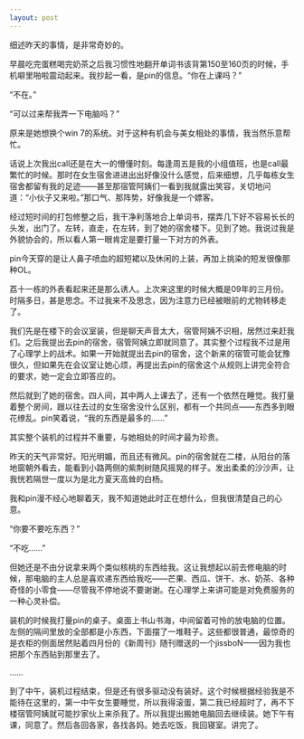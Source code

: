 ```yaml
---
layout: post
---
```

细述昨天的事情，是非常奇妙的。

早晨吃完蛋糕喝完奶茶之后我习惯性地翻开单词书该背第150至160页的时候，手机噼里啪啦震动起来。我抄起一看，是pin的信息。“你在上课吗？”

“不在。”

“可以过来帮我弄一下电脑吗？”

原来是她想换个win 7的系统。对于这种有机会与美女相处的事情，我当然乐意帮忙。

话说上次我出call还是在大一的懵懂时刻。每逢周五是我的小组值班，也是call最繁忙的时候。那时在女生宿舍进进出出好像没什么感觉，后来细想，几乎每栋女生宿舍都留有我的足迹——甚至那宿管阿姨们一看到我就露出笑容，关切地问道：“小伙子又来啦。”那口气、那阵势，好像我是一个嫖客。

经过短时间的打包修整之后，我干净利落地合上单词书，摆弄几下好不容易长长的头发，出门了。左转，直走，在左转，到了她的宿舍楼下。见到了她。我说过我是外貌协会的，所以看人第一眼肯定是要打量一下对方的外表。

pin今天穿的是让人鼻子喷血的超短裙以及休闲的上装，再加上挑染的短发很像那种OL。

荔十一栋的外表看起来还是那么诱人。上次来这里的时候大概是09年的三月份。时隔多日，甚是思念。不过我来不及思念，因为注意力已经被眼前的尤物转移走了。

我们先是在楼下的会议室装，但是聊天声音太大，宿管阿姨不识相，居然过来赶我们。之后我提出去pin的宿舍，宿管阿姨立即就同意了。其实整个过程我不过是用了心理学上的战术。如果一开始就提出去pin的宿舍，这个新来的宿管可能会犹豫很久，但如果先在会议室让她心烦，再提出去pin的宿舍这个从规则上讲完全符合的要求，她一定会立即答应的。

然后就到了她的宿舍。四人间，其中两人上课去了，还有一个依然在睡觉。我打量着整个房间，跟以往去过的女生宿舍没什么区别，都有一个共同点——东西多到眼花缭乱。pin笑着说，“我的东西是最多的……”

其实整个装机的过程并不重要，与她相处的时间才最为珍贵。

昨天的天气非常好。阳光明媚，而且还有微风。pin的宿舍就在二楼，从阳台的落地窗朝外看去，能看到小路两侧的紫荆树随风摇晃的样子。发出柔柔的沙沙声，让我恍若隔世一度以为是北方夏天高耸的白杨。

我和pin漫不经心地聊着天，我不知道她此时正在想什么，但我很清楚自己的心意。

“你要不要吃东西？”

“不吃……”

但她还是不由分说拿来两个类似核桃的东西给我。这让我想起以前去修电脑的时候，那电脑的主人总是喜欢递东西给我吃——芒果、西瓜、饼干、水、奶茶、各种奇怪的小零食——尽管我不停地说不要谢谢。在心理学上来讲可能是对免费服务的一种心灵补偿。

装机的时候我打量pin的桌子。桌面上书山书海，中间留着可怜的放电脑的位置。左侧的隔间里放的全部都是小东西，下面摆了一堆鞋子。这些都很普通，最惊奇的是衣柜的侧面居然贴着四月份的《新周刊》随刊赠送的一个jissboN——因为我也把那个东西贴到那里去了。

……

到了中午，装机过程结束，但是还有很多驱动没有装好。这个时候根据经验我是不能待在这里的，第一中午女生要睡觉，所以我得滚蛋，第二我已经超时了，再不下楼宿管阿姨就可能抄家伙上来杀我了。所以我提出搬她电脑回去继续装。她下午有课，同意了。然后各回各家，各找各妈。她去吃饭，我回寝室。讲完了。